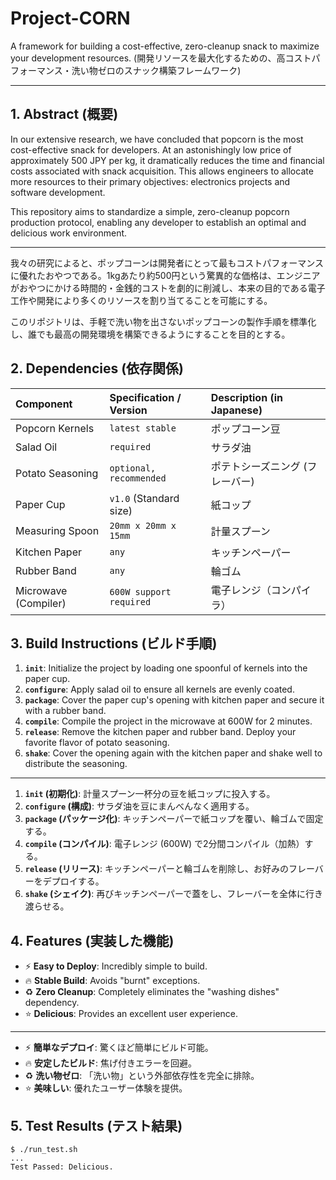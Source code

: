 # Project-CORN

A framework for building a cost-effective, zero-cleanup snack to maximize your development resources.
(開発リソースを最大化するための、高コストパフォーマンス・洗い物ゼロのスナック構築フレームワーク)

---

## 1. Abstract (概要)

In our extensive research, we have concluded that popcorn is the most cost-effective snack for developers. At an astonishingly low price of approximately 500 JPY per kg, it dramatically reduces the time and financial costs associated with snack acquisition. This allows engineers to allocate more resources to their primary objectives: electronics projects and software development.

This repository aims to standardize a simple, zero-cleanup popcorn production protocol, enabling any developer to establish an optimal and delicious work environment.

****

我々の研究によると、ポップコーンは開発者にとって最もコストパフォーマンスに優れたおやつである。1kgあたり約500円という驚異的な価格は、エンジニアがおやつにかける時間的・金銭的コストを劇的に削減し、本来の目的である電子工作や開発により多くのリソースを割り当てることを可能にする。

このリポジトリは、手軽で洗い物を出さないポップコーンの製作手順を標準化し、誰でも最高の開発環境を構築できるようにすることを目的とする。

## 2. Dependencies (依存関係)

| Component | Specification / Version | Description (in Japanese) |
| :--- | :--- | :--- |
| Popcorn Kernels | `latest stable` | ポップコーン豆 |
| Salad Oil | `required` | サラダ油 |
| Potato Seasoning | `optional, recommended` | ポテトシーズニング (フレーバー) |
| Paper Cup | `v1.0` (Standard size) | 紙コップ |
| Measuring Spoon | `20mm x 20mm x 15mm` | 計量スプーン |
| Kitchen Paper | `any` | キッチンペーパー |
| Rubber Band | `any` | 輪ゴム |
| Microwave (Compiler) | `600W support required` | 電子レンジ（コンパイラ） |

## 3. Build Instructions (ビルド手順)

1.  **`init`**: Initialize the project by loading one spoonful of kernels into the paper cup.
2.  **`configure`**: Apply salad oil to ensure all kernels are evenly coated.
3.  **`package`**: Cover the paper cup's opening with kitchen paper and secure it with a rubber band.
4.  **`compile`**: Compile the project in the microwave at 600W for 2 minutes.
5.  **`release`**: Remove the kitchen paper and rubber band. Deploy your favorite flavor of potato seasoning.
6.  **`shake`**: Cover the opening again with the kitchen paper and shake well to distribute the seasoning.

****

1.  **`init` (初期化)**: 計量スプーン一杯分の豆を紙コップに投入する。
2.  **`configure` (構成)**: サラダ油を豆にまんべんなく適用する。
3.  **`package` (パッケージ化)**: キッチンペーパーで紙コップを覆い、輪ゴムで固定する。
4.  **`compile` (コンパイル)**: 電子レンジ (600W) で2分間コンパイル（加熱）する。
5.  **`release` (リリース)**: キッチンペーパーと輪ゴムを削除し、お好みのフレーバーをデプロイする。
6.  **`shake` (シェイク)**: 再びキッチンペーパーで蓋をし、フレーバーを全体に行き渡らせる。

## 4. Features (実装した機能)

-   :zap: **Easy to Deploy**: Incredibly simple to build.
-   :fire: **Stable Build**: Avoids "burnt" exceptions.
-   :recycle: **Zero Cleanup**: Completely eliminates the "washing dishes" dependency.
-   :star: **Delicious**: Provides an excellent user experience.

****

-   :zap: **簡単なデプロイ**: 驚くほど簡単にビルド可能。
-   :fire: **安定したビルド**: 焦げ付きエラーを回避。
-   :recycle: **洗い物ゼロ**: 「洗い物」という外部依存性を完全に排除。
-   :star: **美味しい**: 優れたユーザー体験を提供。

## 5. Test Results (テスト結果)

```shell
$ ./run_test.sh
...
Test Passed: Delicious.
